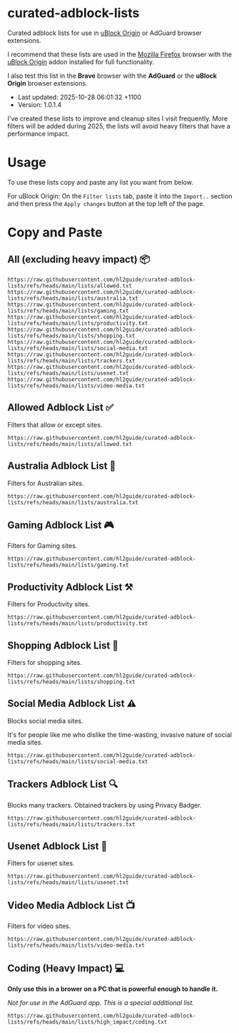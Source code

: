 # curated-adblock-lists

Curated adblock lists for use in [uBlock Origin](https://addons.mozilla.org/en-US/firefox/addon/ublock-origin/) or AdGuard browser extensions.

I recommend that these lists are used in the [Mozilla Firefox](https://www.mozilla.org/en-US/firefox/new/) browser with the [uBlock Origin](https://addons.mozilla.org/en-US/firefox/addon/ublock-origin/) addon installed for full functionality.

I also test this list in the **Brave** browser with the **AdGuard** or the **uBlock Origin** browser extensions.

- Last updated: 2025-10-28 06:01:32 +1100
- Version: 1.0.1.4

I've created these lists to improve and cleanup sites I visit frequently. More filters will be added during 2025, the lists will avoid heavy filters that have a performance impact.

# Usage

To use these lists copy and paste any list you want from below.

For uBlock Origin: On the `Filter lists` tab, paste it into the `Import..` section and then press the `Apply changes` button at the top left of the page.

# Copy and Paste

## All (excluding heavy impact) 📦

```
https://raw.githubusercontent.com/hl2guide/curated-adblock-lists/refs/heads/main/lists/allowed.txt
https://raw.githubusercontent.com/hl2guide/curated-adblock-lists/refs/heads/main/lists/australia.txt
https://raw.githubusercontent.com/hl2guide/curated-adblock-lists/refs/heads/main/lists/gaming.txt
https://raw.githubusercontent.com/hl2guide/curated-adblock-lists/refs/heads/main/lists/productivity.txt
https://raw.githubusercontent.com/hl2guide/curated-adblock-lists/refs/heads/main/lists/shopping.txt
https://raw.githubusercontent.com/hl2guide/curated-adblock-lists/refs/heads/main/lists/social-media.txt
https://raw.githubusercontent.com/hl2guide/curated-adblock-lists/refs/heads/main/lists/trackers.txt
https://raw.githubusercontent.com/hl2guide/curated-adblock-lists/refs/heads/main/lists/usenet.txt
https://raw.githubusercontent.com/hl2guide/curated-adblock-lists/refs/heads/main/lists/video-media.txt
```

## Allowed Adblock List ✅

Filters that allow or except sites.

```
https://raw.githubusercontent.com/hl2guide/curated-adblock-lists/refs/heads/main/lists/allowed.txt
```

## Australia Adblock List 🦘

Filters for Australian sites.

```
https://raw.githubusercontent.com/hl2guide/curated-adblock-lists/refs/heads/main/lists/australia.txt
```

## Gaming Adblock List 🎮

Filters for Gaming sites.

```
https://raw.githubusercontent.com/hl2guide/curated-adblock-lists/refs/heads/main/lists/gaming.txt
```

## Productivity Adblock List ⚒️

Filters for Productivity sites.

```
https://raw.githubusercontent.com/hl2guide/curated-adblock-lists/refs/heads/main/lists/productivity.txt
```

## Shopping Adblock List 🛒

Filters for shopping sites.

```
https://raw.githubusercontent.com/hl2guide/curated-adblock-lists/refs/heads/main/lists/shopping.txt
```

## Social Media Adblock List ⚠️

Blocks social media sites.

It's for people like me who dislike the time-wasting, invasive nature of social media sites.

```
https://raw.githubusercontent.com/hl2guide/curated-adblock-lists/refs/heads/main/lists/social-media.txt
```

## Trackers Adblock List 🔍

Blocks many trackers. Obtained trackers by using Privacy Badger.

```
https://raw.githubusercontent.com/hl2guide/curated-adblock-lists/refs/heads/main/lists/trackers.txt
```

## Usenet Adblock List 🎯

Filters for usenet sites.

```
https://raw.githubusercontent.com/hl2guide/curated-adblock-lists/refs/heads/main/lists/usenet.txt
```

## Video Media Adblock List 📺

Filters for video sites.

```
https://raw.githubusercontent.com/hl2guide/curated-adblock-lists/refs/heads/main/lists/video-media.txt
```

## Coding (Heavy Impact) 💻

__Only use this in a brower on a PC that is powerful enough to handle it.__

_Not for use in the AdGuard app. This is a special additional list._

```
https://raw.githubusercontent.com/hl2guide/curated-adblock-lists/refs/heads/main/lists/high_impact/coding.txt
```
